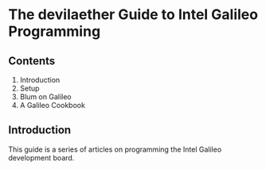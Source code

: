 # The devilaether Guide to Intel Galileo Programming

## Contents
1. Introduction
2. Setup
3. Blum on Galileo
4. A Galileo Cookbook

## Introduction
This guide is a series of articles on programming the Intel Galileo development board.